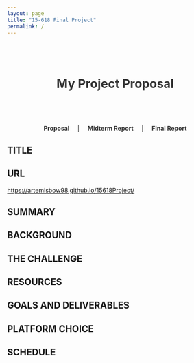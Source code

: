 ```yaml
---
layout: page
title: "15-618 Final Project"
permalink: /
---
```


<!-- Inline CSS for styling the title and navigation -->
<style>
.header-title {
  padding: 40px 20px;
  text-align: center;
  color: #333;
}
nav {
  text-align: center;
  margin: 20px 0;
}
nav a {
  margin: 0 15px;
  text-decoration: none;
  font-weight: bold;
  color: #333;
}
nav a:hover {
  color: #007acc;
}
</style>

<!-- Title Section -->
<div class="header-title">
  <h1>My Project Proposal</h1>
</div>

<!-- Navigation Links -->
<nav>
  <a href="/">Proposal</a> |
  <a href="/page1">Midterm Report</a> |
  <a href="/page2">Final Report</a>
</nav>

<!-- Main Content -->
## TITLE

## URL

<https://artemisbow98.github.io/15618Project/>

## SUMMARY

## BACKGROUND

## THE CHALLENGE

## RESOURCES

## GOALS AND DELIVERABLES

## PLATFORM CHOICE

## SCHEDULE
